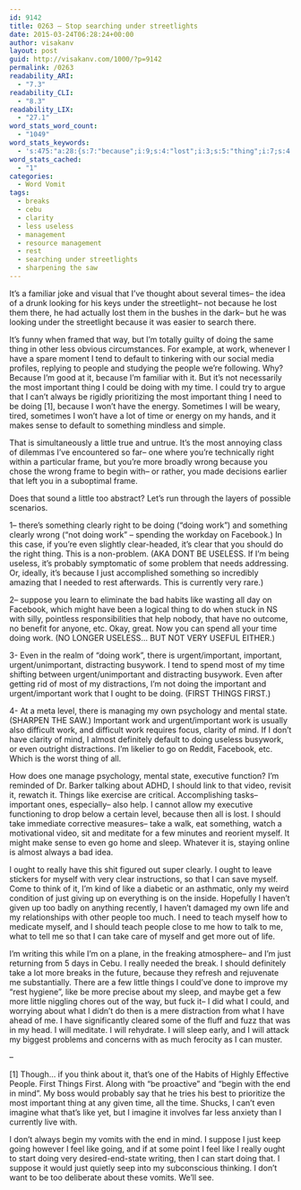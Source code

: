 ```yaml
---
id: 9142
title: 0263 – Stop searching under streetlights
date: 2015-03-24T06:28:24+00:00
author: visakanv
layout: post
guid: http://visakanv.com/1000/?p=9142
permalink: /0263
readability_ARI:
  - "7.3"
readability_CLI:
  - "8.3"
readability_LIX:
  - "27.1"
word_stats_word_count:
  - "1049"
word_stats_keywords:
  - 's:475:"a:28:{s:7:"because";i:9;s:4:"lost";i:3;s:5:"thing";i:7;s:4:"work";i:10;s:7:"default";i:3;s:6:"people";i:5;s:9:"important";i:10;s:4:"time";i:6;s:6:"little";i:4;s:5:"right";i:3;s:5:"frame";i:3;s:5:"wrong";i:3;s:5:"begin";i:3;s:7:"clearly";i:3;s:8:"facebook";i:3;s:5:"clear";i:3;s:7:"useless";i:4;s:4:"just";i:5;s:7:"suppose";i:3;s:4:"like";i:7;s:6:"urgent";i:5;s:8:"busywork";i:3;s:6:"things";i:4;s:5:"state";i:3;s:4:"mind";i:4;s:4:"take";i:4;s:5:"sleep";i:3;s:6:"really";i:3;}";'
word_stats_cached:
  - "1"
categories:
  - Word Vomit
tags:
  - breaks
  - cebu
  - clarity
  - less useless
  - management
  - resource management
  - rest
  - searching under streetlights
  - sharpening the saw
---
```

It&#8217;s a familiar joke and visual that I&#8217;ve thought about several times– the idea of a drunk looking for his keys under the streetlight– not because he lost them there, he had actually lost them in the bushes in the dark– but he was looking under the streetlight because it was easier to search there.

It&#8217;s funny when framed that way, but I&#8217;m totally guilty of doing the same thing in other less obvious circumstances. For example, at work, whenever I have a spare moment I tend to default to tinkering with our social media profiles, replying to people and studying the people we&#8217;re following. Why? Because I&#8217;m good at it, because I&#8217;m familiar with it. But it&#8217;s not necessarily the most important thing I could be doing with my time. I could try to argue that I can&#8217;t always be rigidly prioritizing the most important thing I need to be doing [1], because I won&#8217;t have the energy. Sometimes I will be weary, tired, sometimes I won&#8217;t have a lot of time or energy on my hands, and it makes sense to default to something mindless and simple.

That is simultaneously a little true and untrue. It&#8217;s the most annoying class of dilemmas I&#8217;ve encountered so far– one where you&#8217;re technically right within a particular frame, but you&#8217;re more broadly wrong because you chose the wrong frame to begin with– or rather, you made decisions earlier that left you in a suboptimal frame.

Does that sound a little too abstract? Let&#8217;s run through the layers of possible scenarios.

1– there&#8217;s something clearly right to be doing (&#8220;doing work&#8221;) and something clearly wrong (&#8220;not doing work&#8221; – spending the workday on Facebook.) In this case, if you&#8217;re even slightly clear-headed, it&#8217;s clear that you should do the right thing. This is a non-problem. (AKA DONT BE USELESS. If I&#8217;m being useless, it&#8217;s probably symptomatic of some problem that needs addressing. Or, ideally, it&#8217;s because I just accomplished something so incredibly amazing that I needed to rest afterwards. This is currently very rare.)

2– suppose you learn to eliminate the bad habits like wasting all day on Facebook, which might have been a logical thing to do when stuck in NS with silly, pointless responsibilities that help nobody, that have no outcome, no benefit for anyone, etc. Okay, great. Now you can spend all your time doing work. (NO LONGER USELESS&#8230; BUT NOT VERY USEFUL EITHER.)

3- Even in the realm of &#8220;doing work&#8221;, there is urgent/important, important, urgent/unimportant, distracting busywork. I tend to spend most of my time shifting between urgent/unimportant and distracting busywork. Even after getting rid of most of my distractions, I&#8217;m not doing the important and urgent/important work that I ought to be doing. (FIRST THINGS FIRST.)

4- At a meta level, there is managing my own psychology and mental state. (SHARPEN THE SAW.) Important work and urgent/important work is usually also difficult work, and difficult work requires focus, clarity of mind. If I don&#8217;t have clarity of mind, I almost definitely default to doing useless busywork, or even outright distractions. I&#8217;m likelier to go on Reddit, Facebook, etc. Which is the worst thing of all.

How does one manage psychology, mental state, executive function? I&#8217;m reminded of Dr. Barker talking about ADHD, I should link to that video, revisit it, rewatch it. Things like exercise are critical. Accomplishing tasks– important ones, especially– also help. I cannot allow my executive functioning to drop below a certain level, because then all is lost. I should take immediate corrective measures– take a walk, eat something, watch a motivational video, sit and meditate for a few minutes and reorient myself. It might make sense to even go home and sleep. Whatever it is, staying online is almost always a bad idea.

I ought to really have this shit figured out super clearly. I ought to leave stickers for myself with very clear instructions, so that I can save myself. Come to think of it, I&#8217;m kind of like a diabetic or an asthmatic, only my weird condition of just giving up on everything is on the inside. Hopefully I haven&#8217;t given up too badly on anything recently, I haven&#8217;t damaged my own life and my relationships with other people too much. I need to teach myself how to medicate myself, and I should teach people close to me how to talk to me, what to tell me so that I can take care of myself and get more out of life.

I&#8217;m writing this while I&#8217;m on a plane, in the freaking atmosphere– and I&#8217;m just returning from 5 days in Cebu. I really needed the break. I should definitely take a lot more breaks in the future, because they refresh and rejuvenate me substantially. There are a few little things I could&#8217;ve done to improve my &#8220;rest hygiene&#8221;, like be more precise about my sleep, and maybe get a few more little niggling chores out of the way, but fuck it– I did what I could, and worrying about what I didn&#8217;t do then is a mere distraction from what I have ahead of me. I have significantly cleared some of the fluff and fuzz that was in my head. I will meditate. I will rehydrate. I will sleep early, and I will attack my biggest problems and concerns with as much ferocity as I can muster.

–

[1] Though&#8230; if you think about it, that&#8217;s one of the Habits of Highly Effective People. First Things First. Along with &#8220;be proactive&#8221; and &#8220;begin with the end in mind&#8221;. My boss would probably say that he tries his best to prioritize the most important thing at any given time, all the time. Shucks, I can&#8217;t even imagine what that&#8217;s like yet, but I imagine it involves far less anxiety than I currently live with.

I don&#8217;t always begin my vomits with the end in mind. I suppose I just keep going however I feel like going, and if at some point I feel like I really ought to start doing very desired-end-state writing, then I can start doing that. I suppose it would just quietly seep into my subconscious thinking. I don&#8217;t want to be too deliberate about these vomits. We&#8217;ll see.